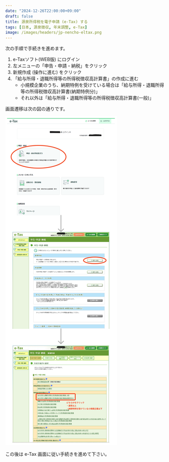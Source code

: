 ```yaml
---
date: "2024-12-26T22:00:00+09:00"
draft: false
title: 源泉所得税を電子申請 (e-Tax) する
tags: [日本, 源泉徴収, 年末調整, e-Tax]
image: /images/headers/jp-nencho-eltax.png
---
```


次の手順で手続きを進めます。

1. e-Taxソフト(WEB版) にログイン
1. 左メニューの「申告・申請・納税」をクリック
1. 新規作成 (操作に進む) をクリック
1. 「給与所得・退職所得等の所得税徴収高計算書」の作成に進む
    - 小規模企業のうち、納期特例を受けている場合は「給与所得・退職所得等の所得税徴収高計算書(納期特例分)」
    - それ以外は「給与所得・退職所得等の所得税徴収高計算書(一般)」

画面遷移は次の図の通りです。

![x](/images/jp-withholding-tax-etax.png)

この後は e-Tax 画面に従い手続きを進めて下さい。
